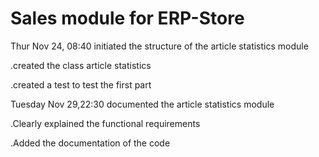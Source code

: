 # Sales module for ERP-Store
Thur Nov 24, 08:40 initiated the structure of the article statistics module

.created the class article statistics

.created a test to test the first part

Tuesday Nov 29,22:30 documented the article statistics module

.Clearly explained the functional requirements 

.Added the documentation of the code
